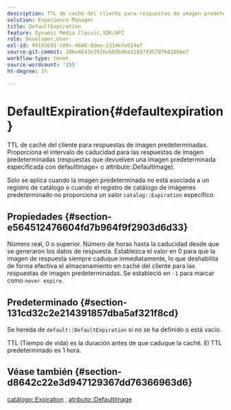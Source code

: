 ```yaml
---
description: TTL de caché del cliente para respuestas de imagen predeterminadas. Proporciona el intervalo de caducidad para las respuestas de imagen predeterminadas (respuestas que devuelven una imagen predeterminada especificada con defaultImage= o el atributo DefaultImage).
solution: Experience Manager
title: DefaultExpiration
feature: Dynamic Media Classic,SDK/API
role: Developer,User
exl-id: 99103681-c00c-4648-8dee-2314e7e614af
source-git-commit: 206e4643e3926cb85b4be2189743578f88180be7
workflow-type: tm+mt
source-wordcount: '155'
ht-degree: 1%

---
```


# DefaultExpiration{#defaultexpiration}

TTL de caché del cliente para respuestas de imagen predeterminadas. Proporciona el intervalo de caducidad para las respuestas de imagen predeterminadas (respuestas que devuelven una imagen predeterminada especificada con defaultImage= o attribute::DefaultImage).

Solo se aplica cuando la imagen predeterminada no está asociada a un registro de catálogo o cuando el registro de catálogo de imágenes predeterminado no proporciona un valor `catalog::Expiration` específico.

## Propiedades {#section-e564512476604fd7b964f9f2903d6d33}

Número real, 0 o superior. Número de horas hasta la caducidad desde que se generaron los datos de respuesta. Establezca el valor en 0 para que la imagen de respuesta siempre caduque inmediatamente, lo que deshabilita de forma efectiva el almacenamiento en caché del cliente para las respuestas de imagen predeterminadas. Se estableció en `-1` para marcar como `never expire`.

## Predeterminado {#section-131cd32c2e214391857dba5af321f8cd}

Se hereda de `default::DefaultExpiration` si no se ha definido o está vacío.

TTL (Tiempo de vida) es la duración antes de que caduque la caché. El TTL predeterminado es 1 hora.

## Véase también {#section-d8642c22e3d947129367dd76366963d6}

[catálogo::Expiration](../../../../../is-api/image-catalog/image-serving-api-ref/c-image-catalog-reference/c-image-svg-data-reference/c-svg-data-reference/r-expiration-svg.md#reference-a7afd668ecbb4d2da65d86259aa6a28a) , [atributo::DefaultImage](../../../../../is-api/image-catalog/image-serving-api-ref/c-image-catalog-reference/c-attributes-reference/r-is-cat-defaultimage.md#reference-8e9900e129f54ed68462a3c2fc3bc433)
